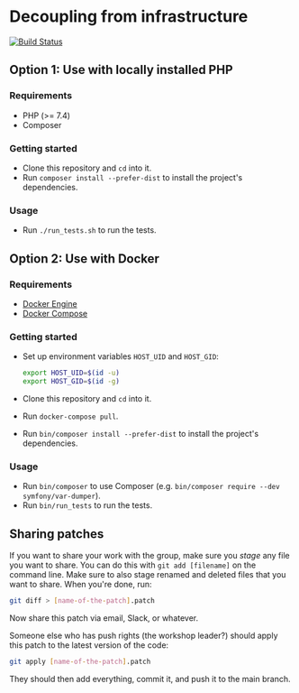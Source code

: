 # Decoupling from infrastructure

[![Build Status](https://travis-ci.org/matthiasnoback/decoupling-from-infrastructure-workshop.svg?branch=master)](https://travis-ci.org/matthiasnoback/decoupling-from-infrastructure-workshop)

## Option 1: Use with locally installed PHP

### Requirements

- PHP (>= 7.4)
- Composer

### Getting started

- Clone this repository and `cd` into it.
- Run `composer install --prefer-dist` to install the project's dependencies.

### Usage

- Run `./run_tests.sh` to run the tests.

## Option 2: Use with Docker

### Requirements

- [Docker Engine](https://docs.docker.com/engine/installation/)
- [Docker Compose](https://docs.docker.com/compose/install/)

### Getting started

- Set up environment variables `HOST_UID` and `HOST_GID`:

    ~~~bash
    export HOST_UID=$(id -u)
    export HOST_GID=$(id -g)
    ~~~

- Clone this repository and `cd` into it.
- Run `docker-compose pull`.
- Run `bin/composer install --prefer-dist` to install the project's dependencies.

### Usage

- Run `bin/composer` to use Composer (e.g. `bin/composer require --dev symfony/var-dumper`).
- Run `bin/run_tests` to run the tests.

## Sharing patches

If you want to share your work with the group, make sure you _stage_ any file you want to share. You can do this with `git add [filename]` on the command line. Make sure to also stage renamed and deleted files that you want to share. When you're done, run:

```bash
git diff > [name-of-the-patch].patch
```

Now share this patch via email, Slack, or whatever.

Someone else who has push rights (the workshop leader?) should apply this patch to the latest version of the code:

```bash
git apply [name-of-the-patch].patch
```

They should then add everything, commit it, and push it to the main branch.
